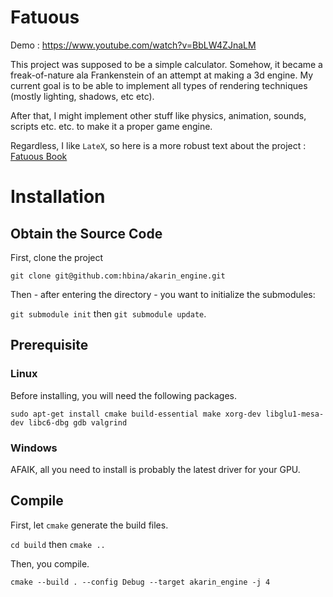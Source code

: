 # Fatuous

Demo : https://www.youtube.com/watch?v=BbLW4ZJnaLM

This project was supposed to be a simple calculator.
Somehow, it became a freak-of-nature ala Frankenstein of an attempt at making a 3d engine.
My current goal is to be able to implement all types of rendering techniques (mostly lighting, shadows, etc etc).

After that, I might implement other stuff like physics, animation, sounds, scripts etc. etc. to make it a proper game engine.

Regardless, I like `LateX`, so here is a more robust text about the project : [Fatuous Book](documentation/akarin_engine.tex)

# Installation

## Obtain the Source Code

First, clone the project

`git clone git@github.com:hbina/akarin_engine.git`

Then - after entering the directory - you want to initialize the submodules:

`git submodule init` then `git submodule update`.

## Prerequisite

### Linux

Before installing, you will need the following packages.

`sudo apt-get install cmake build-essential make xorg-dev libglu1-mesa-dev libc6-dbg gdb valgrind`

### Windows

AFAIK, all you need to install is probably the latest driver for your GPU.

## Compile

First, let `cmake` generate the build files.

`cd build` then `cmake ..`

Then, you compile.

`cmake --build . --config Debug --target akarin_engine -j 4`
